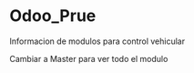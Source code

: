 # Odoo_Prue
Informacion de modulos para control vehicular 

Cambiar a Master para ver todo el modulo
